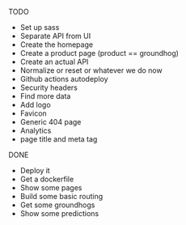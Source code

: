 TODO

- Set up sass
- Separate API from UI
- Create the homepage
- Create a product page (product == groundhog)
- Create an actual API
- Normalize or reset or whatever we do now
- Github actions autodeploy
- Security headers
- Find more data
- Add logo
- Favicon
- Generic 404 page
- Analytics
- page title and meta tag

DONE

- Deploy it
- Get a dockerfile
- Show some pages
- Build some basic routing
- Get some groundhogs
- Show some predictions
